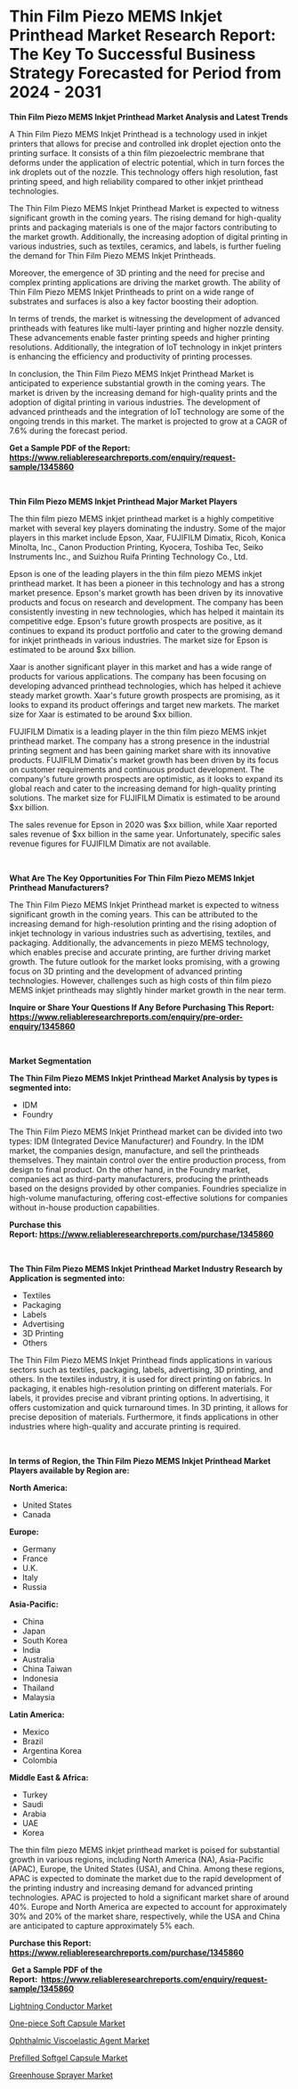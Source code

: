 <p><h1>Thin Film Piezo MEMS Inkjet Printhead Market Research Report: The Key To Successful Business Strategy Forecasted for Period from 2024 - 2031</h1></p><p><strong>Thin Film Piezo MEMS Inkjet Printhead Market Analysis and Latest Trends</strong></p>
<p><p>A Thin Film Piezo MEMS Inkjet Printhead is a technology used in inkjet printers that allows for precise and controlled ink droplet ejection onto the printing surface. It consists of a thin film piezoelectric membrane that deforms under the application of electric potential, which in turn forces the ink droplets out of the nozzle. This technology offers high resolution, fast printing speed, and high reliability compared to other inkjet printhead technologies.</p><p>The Thin Film Piezo MEMS Inkjet Printhead Market is expected to witness significant growth in the coming years. The rising demand for high-quality prints and packaging materials is one of the major factors contributing to the market growth. Additionally, the increasing adoption of digital printing in various industries, such as textiles, ceramics, and labels, is further fueling the demand for Thin Film Piezo MEMS Inkjet Printheads.</p><p>Moreover, the emergence of 3D printing and the need for precise and complex printing applications are driving the market growth. The ability of Thin Film Piezo MEMS Inkjet Printheads to print on a wide range of substrates and surfaces is also a key factor boosting their adoption.</p><p>In terms of trends, the market is witnessing the development of advanced printheads with features like multi-layer printing and higher nozzle density. These advancements enable faster printing speeds and higher printing resolutions. Additionally, the integration of IoT technology in inkjet printers is enhancing the efficiency and productivity of printing processes.</p><p>In conclusion, the Thin Film Piezo MEMS Inkjet Printhead Market is anticipated to experience substantial growth in the coming years. The market is driven by the increasing demand for high-quality prints and the adoption of digital printing in various industries. The development of advanced printheads and the integration of IoT technology are some of the ongoing trends in this market. The market is projected to grow at a CAGR of 7.6% during the forecast period.</p></p>
<p><strong>Get a Sample PDF of the Report:&nbsp; <a href="https://www.reliableresearchreports.com/enquiry/request-sample/1345860">https://www.reliableresearchreports.com/enquiry/request-sample/1345860</a></strong></p>
<p>&nbsp;</p>
<p><strong>Thin Film Piezo MEMS Inkjet Printhead Major Market Players</strong></p>
<p><p>The thin film piezo MEMS inkjet printhead market is a highly competitive market with several key players dominating the industry. Some of the major players in this market include Epson, Xaar, FUJIFILM Dimatix, Ricoh, Konica Minolta, Inc., Canon Production Printing, Kyocera, Toshiba Tec, Seiko Instruments Inc., and Suizhou Ruifa Printing Technology Co., Ltd.</p><p>Epson is one of the leading players in the thin film piezo MEMS inkjet printhead market. It has been a pioneer in this technology and has a strong market presence. Epson's market growth has been driven by its innovative products and focus on research and development. The company has been consistently investing in new technologies, which has helped it maintain its competitive edge. Epson's future growth prospects are positive, as it continues to expand its product portfolio and cater to the growing demand for inkjet printheads in various industries. The market size for Epson is estimated to be around $xx billion.</p><p>Xaar is another significant player in this market and has a wide range of products for various applications. The company has been focusing on developing advanced printhead technologies, which has helped it achieve steady market growth. Xaar's future growth prospects are promising, as it looks to expand its product offerings and target new markets. The market size for Xaar is estimated to be around $xx billion.</p><p>FUJIFILM Dimatix is a leading player in the thin film piezo MEMS inkjet printhead market. The company has a strong presence in the industrial printing segment and has been gaining market share with its innovative products. FUJIFILM Dimatix's market growth has been driven by its focus on customer requirements and continuous product development. The company's future growth prospects are optimistic, as it looks to expand its global reach and cater to the increasing demand for high-quality printing solutions. The market size for FUJIFILM Dimatix is estimated to be around $xx billion.</p><p>The sales revenue for Epson in 2020 was $xx billion, while Xaar reported sales revenue of $xx billion in the same year. Unfortunately, specific sales revenue figures for FUJIFILM Dimatix are not available.</p></p>
<p>&nbsp;</p>
<p><strong>What Are The Key Opportunities For Thin Film Piezo MEMS Inkjet Printhead Manufacturers?</strong></p>
<p><p>The Thin Film Piezo MEMS Inkjet Printhead market is expected to witness significant growth in the coming years. This can be attributed to the increasing demand for high-resolution printing and the rising adoption of inkjet technology in various industries such as advertising, textiles, and packaging. Additionally, the advancements in piezo MEMS technology, which enables precise and accurate printing, are further driving market growth. The future outlook for the market looks promising, with a growing focus on 3D printing and the development of advanced printing technologies. However, challenges such as high costs of thin film piezo MEMS inkjet printheads may slightly hinder market growth in the near term.</p></p>
<p><strong>Inquire or Share Your Questions If Any Before Purchasing This Report: <a href="https://www.reliableresearchreports.com/enquiry/pre-order-enquiry/1345860">https://www.reliableresearchreports.com/enquiry/pre-order-enquiry/1345860</a></strong></p>
<p>&nbsp;</p>
<p><strong>Market Segmentation</strong></p>
<p><strong>The Thin Film Piezo MEMS Inkjet Printhead Market Analysis by types is segmented into:</strong></p>
<p><ul><li>IDM</li><li>Foundry</li></ul></p>
<p><p>The Thin Film Piezo MEMS Inkjet Printhead market can be divided into two types: IDM (Integrated Device Manufacturer) and Foundry. In the IDM market, the companies design, manufacture, and sell the printheads themselves. They maintain control over the entire production process, from design to final product. On the other hand, in the Foundry market, companies act as third-party manufacturers, producing the printheads based on the designs provided by other companies. Foundries specialize in high-volume manufacturing, offering cost-effective solutions for companies without in-house production capabilities.</p></p>
<p><strong>Purchase this Report:&nbsp;<a href="https://www.reliableresearchreports.com/purchase/1345860">https://www.reliableresearchreports.com/purchase/1345860</a></strong></p>
<p>&nbsp;</p>
<p><strong>The Thin Film Piezo MEMS Inkjet Printhead Market Industry Research by Application is segmented into:</strong></p>
<p><ul><li>Textiles</li><li>Packaging</li><li>Labels</li><li>Advertising</li><li>3D Printing</li><li>Others</li></ul></p>
<p><p>The Thin Film Piezo MEMS Inkjet Printhead finds applications in various sectors such as textiles, packaging, labels, advertising, 3D printing, and others. In the textiles industry, it is used for direct printing on fabrics. In packaging, it enables high-resolution printing on different materials. For labels, it provides precise and vibrant printing options. In advertising, it offers customization and quick turnaround times. In 3D printing, it allows for precise deposition of materials. Furthermore, it finds applications in other industries where high-quality and accurate printing is required.</p></p>
<p>&nbsp;</p>
<p><strong>In terms of Region, the Thin Film Piezo MEMS Inkjet Printhead Market Players available by Region are:</strong></p>
<p>
    <p> <strong> North America: </strong>
        <ul>
            <li>United States</li>
            <li>Canada</li>
        </ul>
        </p> 
    <p> <strong> Europe: </strong>
        <ul>
            <li>Germany</li>
            <li>France</li>
            <li>U.K.</li>
            <li>Italy</li>
            <li>Russia</li>
        </ul>
        </p> 
    <p> <strong> Asia-Pacific: </strong>
        <ul>
            <li>China</li>
            <li>Japan</li>
            <li>South Korea</li>
            <li>India</li>
            <li>Australia</li>
            <li>China Taiwan</li>
            <li>Indonesia</li>
            <li>Thailand</li>
            <li>Malaysia</li>
        </ul>
        </p> 
    <p> <strong> Latin America: </strong>
        <ul>
            <li>Mexico</li>
            <li>Brazil</li>
            <li>Argentina Korea</li>
            <li>Colombia</li>
        </ul>
        </p> 
    <p> <strong> Middle East & Africa: </strong>
        <ul>
            <li>Turkey</li>
            <li>Saudi</li>
            <li>Arabia</li>
            <li>UAE</li>
            <li>Korea</li>
        </ul>
    </p>
    </p>
<p><p>The thin film piezo MEMS inkjet printhead market is poised for substantial growth in various regions, including North America (NA), Asia-Pacific (APAC), Europe, the United States (USA), and China. Among these regions, APAC is expected to dominate the market due to the rapid development of the printing industry and increasing demand for advanced printing technologies. APAC is projected to hold a significant market share of around 40%. Europe and North America are expected to account for approximately 30% and 20% of the market share, respectively, while the USA and China are anticipated to capture approximately 5% each.</p></p>
<p><strong>Purchase this Report: <a href="https://www.reliableresearchreports.com/purchase/1345860">https://www.reliableresearchreports.com/purchase/1345860</a></strong></p>
<p>&nbsp;<strong>Get a Sample PDF of the Report:&nbsp;&nbsp;<a href="https://www.reliableresearchreports.com/enquiry/request-sample/1345860">https://www.reliableresearchreports.com/enquiry/request-sample/1345860</a></strong></p>
<p><strong></strong></p>
<p><p><a href="https://github.com/gdfhhhj/Market-Research-Report-List-2/blob/main/lightning-conductor-market.md">Lightning Conductor Market</a></p><p><a href="https://medium.com/@kathyburton10/one-piece-soft-capsule-market-trends-and-market-analysis-forecasted-for-period-2023-2030-65d6e2cd203e">One-piece Soft Capsule Market</a></p><p><a href="https://medium.com/@kathyburton10/ophthalmic-viscoelastic-agent-market-insights-into-market-cagr-market-trends-and-growth-e591320097f0">Ophthalmic Viscoelastic Agent Market</a></p><p><a href="https://medium.com/@kathyburton10/decoding-prefilled-softgel-capsule-market-metrics-market-share-trends-and-growth-patterns-f01d6b655d03">Prefilled Softgel Capsule Market</a></p><p><a href="https://github.com/luckyshygirl/Market-Research-Report-List-2/blob/main/greenhouse-sprayer-market.md">Greenhouse Sprayer Market</a></p></p>